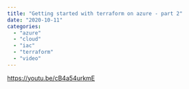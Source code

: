 ```yaml
---
title: "Getting started with terraform on azure - part 2"
date: "2020-10-11"
categories: 
  - "azure"
  - "cloud"
  - "iac"
  - "terraform"
  - "video"
---
```


https://youtu.be/cB4a54urkmE
